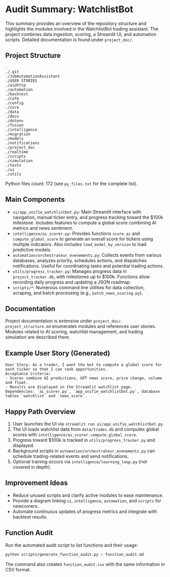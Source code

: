 # Audit Summary: WatchlistBot

This summary provides an overview of the repository structure and highlights the modules involved in the WatchlistBot trading assistant. The project combines data ingestion, scoring, a Streamlit UI, and automation scripts. Detailed documentation is found under `project_doc/`.

## Project Structure

```
.
./.git
./JobAutomationAssistant
./USER STORIES
./aiohttp
./automation
./backtest
./cafe
./config
./core
./data
./docs
./dotenv
./fusion
./intelligence
./migration
./models
./notifications
./project_doc
./realtime
./scripts
./simulation
./tests
./ui
./utils
```

Python files count: 172 (see `py_files.txt` for the complete list).

## Main Components

- `ui/app_unifie_watchlistbot.py`: Main Streamlit interface with navigation, manual ticker entry, and progress tracking toward the $100k milestone. Includes features to compute a global score combining AI metrics and news sentiment.
- `intelligence/ai_scorer.py`: Provides functions `score_ai` and `compute_global_score` to generate an overall score for tickers using multiple indicators. Also includes `load_model_by_version` to load predictive models.
- `automation/orchestrateur_evenements.py`: Collects events from various databases, analyzes priority, schedules actions, and dispatches notifications. Useful for coordinating tasks and potential trading actions.
- `utils/progress_tracker.py`: Manages progress data in `project_tracker.db`, with milestones up to $100k. Functions allow recording daily progress and updating a JSON roadmap.
- `scripts/*`: Numerous command line utilities for data collection, scraping, and batch processing (e.g., `batch_news_scoring.py`).

## Documentation

Project documentation is extensive under `project_doc/`. `project_structure.md` enumerates modules and references user stories. Modules related to AI scoring, watchlist management, and trading simulation are described there.

## Example User Story (Generated)

```
User Story: As a trader, I want the bot to compute a global score for each ticker so that I can rank opportunities.
Acceptance Criteria:
- Scores combine AI predictions, GPT news score, price change, volume and float.
- Results are displayed in the Streamlit watchlist page.
Dependencies: `ai_scorer.py`, `app_unifie_watchlistbot.py`, database tables `watchlist` and `news_score`.
```

## Happy Path Overview

1. User launches the UI via `streamlit run ui/app_unifie_watchlistbot.py`.
2. The UI loads watchlist data from `data/trades.db` and computes global scores with `intelligence/ai_scorer.compute_global_score`.
3. Progress toward $100k is tracked in `utils/progress_tracker.py` and displayed.
4. Background scripts in `automation/orchestrateur_evenements.py` can schedule trading-related events and send notifications.
5. Optional training occurs via `intelligence/learning_loop.py` (not covered in depth).

## Improvement Ideas

- Reduce unused scripts and clarify active modules to ease maintenance.
- Provide a diagram linking `ui`, `intelligence`, `automation`, and `scripts` for newcomers.
- Automate continuous updates of progress metrics and integrate with backtest results.


## Function Audit

Run the automated audit script to list functions and their usage:
```bash
python scripts/generate_function_audit.py > function_audit.md
```
The command also creates `function_audit.csv` with the same information in CSV format.

